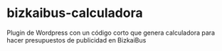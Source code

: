 # bizkaibus-calculadora
Plugin de Wordpress con un código corto que genera calculadora para hacer presupuestos de publicidad en BizkaiBus
